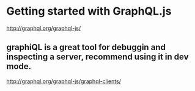 # Getting started with GraphQL.js
http://graphql.org/graphql-js/

## graphiQL is a great tool for debuggin and inspecting a server, recommend using it in dev mode.

http://graphql.org/graphql-js/graphql-clients/


